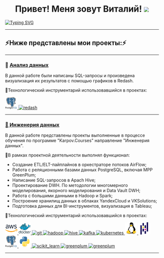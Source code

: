<h1 align="center">Привет! Меня зовут Виталий! 
<img src="https://github.com/blackcater/blackcater/raw/main/images/Hi.gif" height="32"/></h1>

<a href="https://git.io/typing-svg"><img src="https://readme-typing-svg.herokuapp.com?font=Fira+Code&size=22&pause=1000&center=true&vCenter=true&random=false&width=435&height=68&lines=New+born+in+Russian+Data+Science" alt="Typing SVG" /></a>


---
 ## ⚡Ниже представлены мои проекты:⚡


---

 ### 🔵  [**Анализ данных**](https://github.com/kioybash/analytical_tasks "**анализу данных**") 

В данной работе были написаны SQL-запросы и произведена визуализация их результатов с помощью графиков в Redash.

🔭Технологический инструментарий использовавшийся в проектах:
<p align="left"> 
</a> <a href="https://www.postgresql.org" target="_blank" rel="noreferrer">
<img src="https://raw.githubusercontent.com/devicons/devicon/master/icons/postgresql/postgresql-original-wordmark.svg" alt="postgresql" width="40" height="40"/>
</a> <a href="https://redash.io/" target="_blank" rel="noreferrer">
<img src="https://www.vectorlogo.zone/logos/redashio/redashio-icon.svg" alt="redash" width="40" height="40"/>

---

 ### 🔵  [**Инженерия данных**](https://github.com/kioybash/data_engineer_portfolio "**инженерии данных**") 

В данной работе представлены проекты выполненные в процессе обучения по программе "Karpov.Courses" направление "Инженерия данных". 

🔷В рамках проектной деятельности выполнял функционал:

* Создание ETL/ELT-пайплайнов в оркестраторе потоков AirFlow;
* Работа с реляционными базами данных PostgreSQL, включая MPP GreenPlum;
* Написание SQL-запросов в Apach Hive;
* Проектирование DWH. По методологии многомерного моделирования, якорного моделирования и Data Vault DWH;
* Работа с большими данными в Hadoop и Spark;
* Построение хранилищ данных в облаках YandexCloud и VKSolutions;
* Подготовка данных для BI-инструментов, визуализация в Tableau;

🔭Технологический инструментарий использовавшийся в проектах: 

<p align="left"> 
<a href="https://aws.amazon.com" target="_blank" rel="noreferrer">
<img src="https://raw.githubusercontent.com/devicons/devicon/master/icons/amazonwebservices/amazonwebservices-original-wordmark.svg" alt="aws" width="40" height="40"/> </a>
</a> <a href="https://www.docker.com/" target="_blank" rel="noreferrer"> 
<img src="https://raw.githubusercontent.com/devicons/devicon/master/icons/docker/docker-original-wordmark.svg" alt="docker" width="40" height="40"/>
</a> <a href="https://git-scm.com/" target="_blank" rel="noreferrer"> 
<img src="https://www.vectorlogo.zone/logos/git-scm/git-scm-icon.svg" alt="git" width="40" height="40"/>
</a> <a href="https://hadoop.apache.org/" target="_blank" rel="noreferrer">
<img src="https://www.vectorlogo.zone/logos/apache_hadoop/apache_hadoop-icon.svg" alt="hadoop" width="40" height="40"/> 
</a> <a href="https://hive.apache.org/" target="_blank" rel="noreferrer"> 
<img src="https://www.vectorlogo.zone/logos/apache_hive/apache_hive-icon.svg" alt="hive" width="40" height="40"/>
</a> <a href="https://kafka.apache.org/" target="_blank" rel="noreferrer"> 
<img src="https://www.vectorlogo.zone/logos/apache_kafka/apache_kafka-icon.svg" alt="kafka" width="40" height="40"/>
</a> <a href="https://kubernetes.io" target="_blank" rel="noreferrer"> 
<img src="https://www.vectorlogo.zone/logos/kubernetes/kubernetes-icon.svg" alt="kubernetes" width="40" height="40"/> </a> 
<a href="https://www.linux.org/" target="_blank" rel="noreferrer">
<img src="https://raw.githubusercontent.com/devicons/devicon/master/icons/linux/linux-original.svg" alt="linux" width="40" height="40"/> </a>
</a> <a href="https://pandas.pydata.org/" target="_blank" rel="noreferrer"> 
<img src="https://raw.githubusercontent.com/devicons/devicon/2ae2a900d2f041da66e950e4d48052658d850630/icons/pandas/pandas-original.svg" alt="pandas" width="40" height="40"/> 
</a> <a href="https://www.postgresql.org" target="_blank" rel="noreferrer">
<img src="https://raw.githubusercontent.com/devicons/devicon/master/icons/postgresql/postgresql-original-wordmark.svg" alt="postgresql" width="40" height="40"/>
</a> <a href="https://www.python.org" target="_blank" rel="noreferrer">
<img src="https://raw.githubusercontent.com/devicons/devicon/master/icons/python/python-original.svg" alt="python" width="40" height="40"/>
</a> <a href="https://scikit-learn.org/" target="_blank" rel="noreferrer">
<img src="https://upload.wikimedia.org/wikipedia/commons/0/05/Scikit_learn_logo_small.svg" alt="scikit_learn" width="40" height="40"/>
</a> <a href="https://greenplum.org/" target="_blank" rel="noreferrer" >
<img src="https://www.vectorlogo.zone/logos/greenplum/greenplum-icon.svg" alt="greenplum" width="40" height="40"/> 
</a> <a href="https://airflow.apache.org/" target="_blank" rel="noreferrer" >
<img src="https://upload.vectorlogo.zone/logos/apache_airflow/images/3ace832a-ef3c-489d-a0a2-b8a9ad16423f.svg" alt="greenplum" width="40" height="40"/> 
</a>

------------

<!--
**kioybash/kioybash** is a ✨ _special_ ✨ repository because its `README.md` (this file) appears on your GitHub profile.

Here are some ideas to get you started:

- 🔭 I’m currently working on ...
- 🌱 I’m currently learning ...
- 👯 I’m looking to collaborate on ...
- 🤔 I’m looking for help with ...
- 💬 Ask me about ...
- 📫 How to reach me: ...
- 😄 Pronouns: ...
- ⚡ Fun fact: ...
-->
